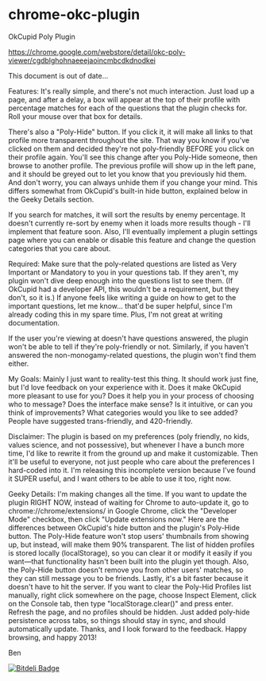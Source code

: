 chrome-okc-plugin
=================

OkCupid Poly Plugin

https://chrome.google.com/webstore/detail/okc-poly-viewer/cgdblghohnaeeejaoincmbcdkdnodkei

This document is out of date...

Features:
It's really simple, and there's not much interaction. Just load up a page, and after a delay, a box will appear at the top of their profile with percentage matches for each of the questions that the plugin checks for. Roll your mouse over that box for details.

There's also a "Poly-Hide" button. If you click it, it will make all links to that profile more transparent throughout the site. That way you know if you've clicked on them and decided they're not poly-friendly BEFORE you click on their profile again. You'll see this change after you Poly-Hide someone, then browse to another profile. The previous profile will show up in the left pane, and it should be greyed out to let you know that you previously hid them. And don't worry, you can always unhide them if you change your mind. This differs somewhat from OkCupid's built-in hide button, explained below in the Geeky Details section.

If you search for matches, it will sort the results by enemy percentage. It doesn't currently re-sort by enemy when it loads more results though - I'll implement that feature soon. Also, I'll eventually implement a plugin settings page where you can enable or disable this feature and change the question categories that you care about.

Required:
Make sure that the poly-related questions are listed as Very Important or Mandatory to you in your questions tab. If they aren't, my plugin won't dive deep enough into the questions list to see them. (If OkCupid had a developer API, this wouldn't be a requirement, but they don't, so it is.) If anyone feels like writing a guide on how to get to the important questions, let me know... that'd be super helpful, since I'm already coding this in my spare time. Plus, I'm not great at writing documentation.

If the user you're viewing at doesn't have questions answered, the plugin won't be able to tell if they're poly-friendly or not. Similarly, if you haven't answered the non-monogamy-related questions, the plugin won't find them either.

My Goals:
Mainly I just want to reality-test this thing. It should work just fine, but I'd love feedback on your experience with it. Does it make OkCupid more pleasant to use for you? Does it help you in your process of choosing who to message? Does the interface make sense? Is it intuitive, or can you think of improvements? What categories would you like to see added? People have suggested trans-friendly, and 420-friendly.

Disclaimer:
The plugin is based on my preferences (poly friendly, no kids, values science, and not possessive), but whenever I have a bunch more time, I'd like to rewrite it from the ground up and make it customizable. Then it'll be useful to everyone, not just people who care about the preferences I hard-coded into it. I'm releasing this incomplete version because I've found it SUPER useful, and I want others to be able to use it too, right now.

Geeky Details:
I'm making changes all the time. If you want to update the plugin RIGHT NOW, instead of waiting for Chrome to auto-update it, go to chrome://chrome/extensions/ in Google Chrome, click the "Developer Mode" checkbox, then click "Update extensions now."
Here are the differences between OkCupid's hide button and the plugin's Poly-Hide button. The Poly-Hide feature won't stop users' thumbnails from showing up, but instead, will make them 90% transparent. The list of hidden profiles is stored locally (localStorage), so you can clear it or modify it easily if you want—that functionality hasn't been built into the plugin yet though. Also, the Poly-Hide button doesn't remove you from other users' matches, so they can still message you to be friends. Lastly, it's a bit faster because it doesn't have to hit the server.
If you want to clear the Poly-Hid Profiles list manually, right click somewhere on the page, choose Inspect Element, click on the Console tab, then type "localStorage.clear()" and press enter. Refresh the page, and no profiles should be hidden.
Just added poly-hide persistence across tabs, so things should stay in sync, and should automatically update.
Thanks, and I look forward to the feedback. Happy browsing, and happy 2013!

Ben

[![Bitdeli Badge](https://d2weczhvl823v0.cloudfront.net/benjaffe/chrome-okc-plugin/trend.png)](https://bitdeli.com/free "Bitdeli Badge")